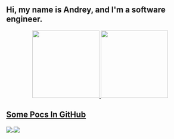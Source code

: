 ## Hi, my name is Andrey, and I'm a software engineer.
<div align="center">
  <a href="https://github.com/AndreyCerqueiraLima">
  <img height="180em" src="https://github-readme-stats.vercel.app/api?username=AndreyCerqueiraLima&show_icons=true&theme=dark&include_all_commits=true&count_private=true"/>
  <img height="180em" src="https://github-readme-stats.vercel.app/api/top-langs/?username=AndreyCerqueiraLima&layout=compact&langs_count=7&theme=dark"/>
</div>
  
  <h2> Some Pocs In GitHub</h2> 
  
<a href="https://github.com/AndreyCerqueiraLima/pong">
  <img align="center" src="https://github-readme-stats.vercel.app/api/pin/?username=AndreyCerqueiraLima&repo=pong&theme=dark" />
</a>
  
 <a href="https://github.com/AndreyCerqueiraLima/poc-qrcodegen">
  <img align="center" src="https://github-readme-stats.vercel.app/api/pin/?username=AndreyCerqueiraLima&repo=poc-qrcodegen&theme=dark" />
</a>
  
